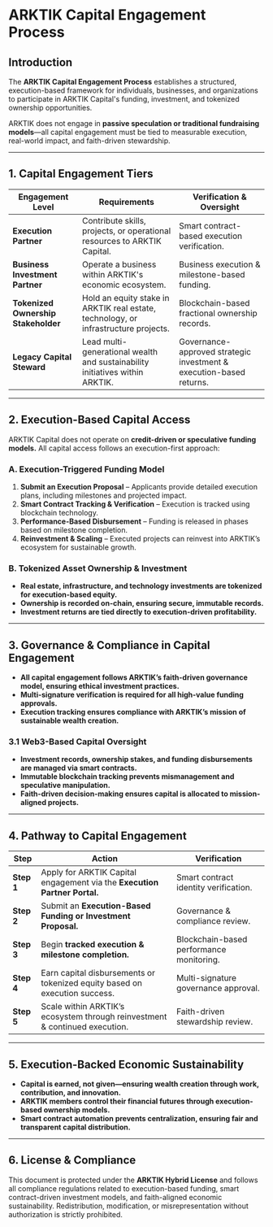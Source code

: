 # ARKTIK Capital Engagement Process  

## **Introduction**  
The **ARKTIK Capital Engagement Process** establishes a structured, execution-based framework for individuals, businesses, and organizations to participate in ARKTIK Capital's funding, investment, and tokenized ownership opportunities.  

ARKTIK does not engage in **passive speculation or traditional fundraising models**—all capital engagement must be tied to measurable execution, real-world impact, and faith-driven stewardship.  

---  

## **1. Capital Engagement Tiers**  

| **Engagement Level** | **Requirements** | **Verification & Oversight** |
|---------------------|----------------|---------------------------|
| **Execution Partner** | Contribute skills, projects, or operational resources to ARKTIK Capital. | Smart contract-based execution verification. |
| **Business Investment Partner** | Operate a business within ARKTIK's economic ecosystem. | Business execution & milestone-based funding. |
| **Tokenized Ownership Stakeholder** | Hold an equity stake in ARKTIK real estate, technology, or infrastructure projects. | Blockchain-based fractional ownership records. |
| **Legacy Capital Steward** | Lead multi-generational wealth and sustainability initiatives within ARKTIK. | Governance-approved strategic investment & execution-based returns. |  

---  

## **2. Execution-Based Capital Access**  

ARKTIK Capital does not operate on **credit-driven or speculative funding models.** All capital access follows an execution-first approach:  

### **A. Execution-Triggered Funding Model**  
1. **Submit an Execution Proposal** – Applicants provide detailed execution plans, including milestones and projected impact.  
2. **Smart Contract Tracking & Verification** – Execution is tracked using blockchain technology.  
3. **Performance-Based Disbursement** – Funding is released in phases based on milestone completion.  
4. **Reinvestment & Scaling** – Executed projects can reinvest into ARKTIK’s ecosystem for sustainable growth.  

### **B. Tokenized Asset Ownership & Investment**  
- **Real estate, infrastructure, and technology investments are tokenized for execution-based equity.**  
- **Ownership is recorded on-chain, ensuring secure, immutable records.**  
- **Investment returns are tied directly to execution-driven profitability.**  

---  

## **3. Governance & Compliance in Capital Engagement**  

- **All capital engagement follows ARKTIK’s faith-driven governance model, ensuring ethical investment practices.**  
- **Multi-signature verification is required for all high-value funding approvals.**  
- **Execution tracking ensures compliance with ARKTIK’s mission of sustainable wealth creation.**  

### **3.1 Web3-Based Capital Oversight**  
- **Investment records, ownership stakes, and funding disbursements are managed via smart contracts.**  
- **Immutable blockchain tracking prevents mismanagement and speculative manipulation.**  
- **Faith-driven decision-making ensures capital is allocated to mission-aligned projects.**  

---  

## **4. Pathway to Capital Engagement**  

| **Step** | **Action** | **Verification** |
|--------|--------|----------------|
| **Step 1** | Apply for ARKTIK Capital engagement via the **Execution Partner Portal.** | Smart contract identity verification. |
| **Step 2** | Submit an **Execution-Based Funding or Investment Proposal.** | Governance & compliance review. |
| **Step 3** | Begin **tracked execution & milestone completion.** | Blockchain-based performance monitoring. |
| **Step 4** | Earn capital disbursements or tokenized equity based on execution success. | Multi-signature governance approval. |
| **Step 5** | Scale within ARKTIK’s ecosystem through reinvestment & continued execution. | Faith-driven stewardship review. |  

---  

## **5. Execution-Backed Economic Sustainability**  

- **Capital is earned, not given—ensuring wealth creation through work, contribution, and innovation.**  
- **ARKTIK members control their financial futures through execution-based ownership models.**  
- **Smart contract automation prevents centralization, ensuring fair and transparent capital distribution.**  

---  

## **6. License & Compliance**  

This document is protected under the **ARKTIK Hybrid License** and follows all compliance regulations related to execution-based funding, smart contract-driven investment models, and faith-aligned economic sustainability. Redistribution, modification, or misrepresentation without authorization is strictly prohibited.  
